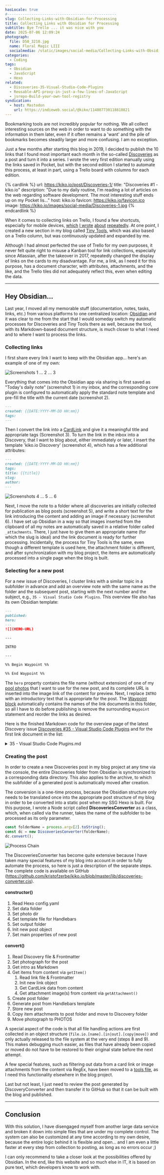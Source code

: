```yaml
---
hasLocale: true
#--------------------------------------------------
slug: Collecting-Links-with-Obsidian-for-Processing
title: Collecting Links with Obsidian for Processing
subtitle: Bye Trello ... it was nice with you
date: 2025-07-06 12:09:24
photograph:
  file: D50_3210.jpg
  name: Floral Magic LIII
  socialmedia: /static/images/social-media/Collecting-Links-with-Obsidian-for-Processing.jpg
categories:
  - Coding
tags:
  - Obsidian
  - JavaScript
  - Hexo
related:
  - Discoveries-35-Visual-Studio-Code-Plugins
  - Reusable-API-proxy-in-just-a-few-lines-of-JavaScript
  - jsrepo-Build-your-own-tool-registry
syndication:
  - host: Mastodon
    url: https://indieweb.social/@kiko/114807730118810821
---
```


Bookmarking tools are not incredibly popular for nothing. We all collect interesting sources on the web in order to want to do something with the information in them later, even if it often remains a 'want' and the pile of bookmarks becomes steadily larger and more confusing. I am no exception.

Just a few months after starting this blog in 2019, I decided to publish the 10 links that I found most important each month in the so-called [Discoveries](/series/discoveries/) as a post and turn it into a series. I wrote the very first edition manually using the links saved in Pocket, but with the second edition I started to automate this process, at least in part, using a Trello board with columns for each edition.

{% cardlink %}
url: https://kiko.io/post/Discoveries-1/
title: "Discoveries #1 - kiko.io"
description: "Due to my daily routine, I'm reading a lot of articles on the web regarding software development. The most interesting stuff ends up on my Pocket lis..."
host: kiko.io
favicon: https://kiko.io/favicon.ico
image: https://kiko.io/images/social-media/Discoveries-1.jpg
{% endcardlink %}

When it comes to collecting links on Trello, I found a few shortcuts, especially for mobile devices, [which](/post/Add-website-to-Trello-card-the-better-way/) [I wrote](/post/Add-Link-to-Trello-on-Android-via-Share-Menu/) [about](/post/Adding-Screenshots-to-Trello-Cards-on-Android/) [repeatedly](/post/Generate-Content-from-Trello/). At one point, I created a new section in my blog called [Tiny Tools](/tools/tiny-tools/), which was also based on a Trello column, but was continuously updated and expanded by me.

Although I had almost perfected the use of Trello for my own purposes, it never felt quite right to misuse a Kanban tool for link collections, especially since Atlassian, after the takeover in 2017, repeatedly changed the display of links on the cards to my disadvantage. For me, a link, as I need it for this purpose, has a document character, with attributes, attachments, and the like, and the Trello tiles did not adequately reflect this, even when editing the data.

<!-- more -->

---

## Hey Obsidian...

Last year, I moved all my memorable stuff (documentation, notes, tasks, links, etc.) from various platforms to one centralized location: [Obsidian](/post/My-Switch-to-Obsidian/) and it was clear to me from the start that I would someday switch my automatic processes for Discoveries and Tiny Tools there as well, because the tool, with its Markdown-based document structure, is much closer to what I need and to where I want to process the links.

### Collecting links
I first share every link I want to keep with the Obsidian app... here's an example of one of my own:

![Screenshots 1 ... 2 ... 3](post/Collecting-Links-with-Obsidian-for-Processing/collecting-links-1.png)

Everything that comes into the Obsidian app via sharing is first saved as "Today's daily note" (screenshot 1) in my inbox, and the corresponding core plugin is configured to automatically apply the standard note template and pre-fill the title with the current date (screenshot 2).

```md Note Template.md
---
created: {{DATE:YYYY-MM-DD HH:mm}}
tags:
---
```

Then I convert the link into a [CardLink](https://github.com/nekoshita/obsidian-auto-card-link) and give it a meaningful title and appropriate tags (Screenshot 3).
To turn the link in the inbox into a Discovery, that I want to blog about, either immediately or later, I insert the template 'kiko.io Discovery' (screenshot 4), which has a few additional attributes:

```md kiko.io Discovery.md
---
created: {{DATE:YYYY-MM-DD HH:mm}}
tags: 
title: {{title}}
slug: 
author:
---
```

![Screenshots 4 ... 5 ... 6](post/Collecting-Links-with-Obsidian-for-Processing/collecting-links-2.png)

Next, I move the note to a folder where all discoveries are initially collected for publication as blog posts (screenshot 5), and write a short text for the link introducing the content and adding an image if necessary (screenshot 6). I have set up Obsidian in a way so that images inserted from the clipboard of all my notes are automatically saved in a relative folder called ``_attachments``. There, I just have to give them an appropriate name (for which the slug is ideal) and the link document is ready for further processing.
Incidentally, the process for Tiny Tools is the same, even though a different template is used here, the attachment folder is different, and after synchronization with my blog project, the items are automatically processed into a single page when the blog is built.

### Selecting for a new post

For a new issue of Discoveries, I cluster links with a similar topic in a subfolder in advance and add an overview note with the same name as the folder and the subsequent post, starting with the next number and the subject, e.g., ``35 - Visual Studio Code Plugins``. This overview file also has its own Obsidian template:

```md kiko.io DISCOVERIES.md
---
published: 
hero:
---
![](HERO-URL)

---

INTRO

---

%% Begin Waypoint %%

%% End Waypoint %%
```

The ``hero`` property contains the file name (without extension) of one of my [pool photos](/photos) that I want to use for the new post, and its complete URL is inserted into the image link of the content for preview. Next, I replace ``INTRO`` with an introductory text that is appropriate for the post. The [Waypoint block](https://github.com/IdreesInc/Waypoint) automatically contains the names of the link documents in this folder, so all I have to do before publishing is remove the surrounding ``Waypoint`` statement and reorder the links as desired.

Here is the finished Markdown code for the overview page of the latest Discovery issue [Discoveries #35 - Visual Studio Code Plugins](/post/Discoveries-35-Visual-Studio-Code-Plugins/) and for the first link document in the list:

<details><summary>35 - Visual Studio Code Plugins.md</summary>
```md
---
published: 
hero: 24-12-Suedafrika-0733-D50
---
![](https://kiko.io/reserve/24-12-Suedafrika-0733-D50/normal.jpg)

---

I've been using Visual Studio Code pretty much since it came out, initially to get away from its big, bulky "brother" Visual Studio in terms of web development. So I'm very happy about how the tool has evolved, especially the plugin scene, which has taken my primary work tool to new heights of productivity. I'd like to introduce a few of the "smaller" but no less helpful plugins in this edition of this month's Discoveries...

---

- [[MinifyAll]]
- [[Json Editor]]
- [[Regex Previewer]]
- [[File Browser]]
- [[File Utils]]
- [[Compare Folders.md]]
- [[Encode Decode]]
- [[Font Preview]]
- [[Paste Image]]
- [[Path Intellisense]]
```
</details>

<details><summary>MinifyAll.md</summary>
```md
---
created: 2025-06-16 14:13
tags:
  - VSCode
  - Plugin
title: MinifyAll
slug: minifyall
author: Jose Gracia Berenguer
---
I deal with many JSON files and often use the command "Format Document" when the document is minified, which makes it easier to edit the content. Afterwards it was always a little bit tricky to minify the JSON again, because there is no built-in command for that. This plugin helps a lot ...

'''cardlink
url: https://marketplace.visualstudio.com/items?itemName=josee9988.minifyall
title: "MinifyAll - Visual Studio Marketplace"
description: "Extension for Visual Studio Code - Minifier for JSON, CSS, HTML, XML, TWIG, LESS, SASS, SCSS, JavaScript, JSONC, and JavaScriptReact(testing). Compressor of files and folders. You will love its simplicity!"
image: https://josee9988.gallerycdn.vsassets.io/extensions/josee9988/minifyall/2.10.0/1634826159461/Microsoft.VisualStudio.Services.Icons.Default
'''
```
</details>

### Creating the post
In order to create a new Discoveries post in my blog project at any time via the console, the entire Discoveries folder from Obsidian is synchronized to a corresponding data directory. This also applies to the archive, to which the subfolder of a generated post is automatically moved after creation.

The conversion is a one-time process, because the Obsidian structure only needs to be translated once into the appropriate post structure of my blog in order to be converted into a static post when my SSG Hexo is built. For this purpose, I wrote a Node script called **DiscoveriesConverter** as a class, which, when called via the runner, takes the name of the subfolder to be processed as its only parameter.

```js _run_discoveries-converter.cjs
const folderName = process.argv[2].toString();
const dc = new DiscoveriesConverter(folderName);
dc.convert();
```

![Process Chain](post/Collecting-Links-with-Obsidian-for-Processing/process-chain-complete.png)

The DiscoveriesConverter has become quite extensive because I have taken many special features of my blog into account in order to fully automate the process, so here is just a description of the separate steps. The complete code is available on GitHub (https://github.com/kristofzerbe/kiko.io/blob/master/lib/discoveries-converter.cjs).

#### constructor()

1. Read Hexo config.yaml
2. Set data folder
3. Set photo dir
4. Set template file for Handlebars
5. Set output folder
6. Init new post object
7. Set main properties of new post

#### convert()

1. Read Discovery file & Frontmatter
2. Set photograph for the post
3. Get intro as Markdown
4. Get items from content via ``getItem()``
   1. Read link file & Frontmatter
   2. Init new link object
   3. Get CardLink data from content
   4. Get attachment image(s) from content via ``getAttachment()``
5. Create post folder
6. Generate post from Handlebars template
7. Store new post
8. Copy item attachments to post folder and move to Discovery folder
9. Move photograph to PHOTOS

A special aspect of the code is that all file handling actions are first collected in an object structure (``file.io.[name].[in|out].[copy|move])`` and only actually released to the file system at the very end (steps 8 and 9). This makes debugging much easier, as files that have already been copied or moved do not have to be restored to their original state before the next attempt.

A few special features, such as filtering out data from a card link or image attachments from the content via RegEx, have been moved to a [tools file](https://github.com/kristofzerbe/kiko.io/blob/master/lib/tools.cjs), as I need this functionality elsewhere in the blog project.

Last but not least, I just need to review the post generated by DiscoveryConverter and then transfer it to GitHub so that it can be built with the blog and published.

---

## Conclusion

With this solution, I have disengaged myself from another large data service and broken it down into simple files that are under my complete control. The system can also be customized at any time according to my own desire, because the entire logic behind it is flexible and open... and I am even a little faster at every step from collection to posting, as long as no errors occur ;)

I can only recommend to take a closer look at the possibilities offered by Obsidian. In the end, like this website and so much else in IT, it is based on pure text, which developers know to work with.
